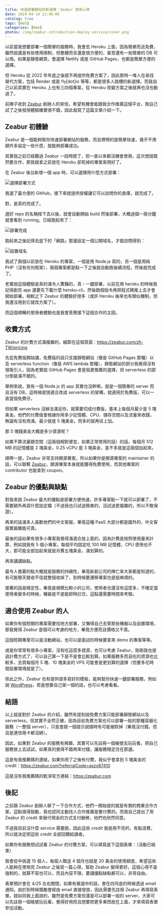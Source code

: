 ```yaml
---
title: 快速部署網站的新選擇：Zeabur 使用心得
date: 2024-04-14 11:40:00
catalog: true
tags: [Web]
categories: [Web]
photos: /img/zeabur-introduction-deploy-service/cover.png
---
```


以前當我想要部署一個簡單的服務時，我會去 Heroku 上面，因為簡單而且免費，雖然說還是有些使用限制，但整體而言還是很方便的，甚至還有一些簡單的 DB 可以用。如果是靜態網頁，會選擇 Netlify 或是 GitHub Pages，也都是簡單方便的選擇。

但 Heroku 從 2022 年年底之後就不再提供免費方案了，因此那時一堆人在尋找替代方案，包括 Render 或是 fly[dot]io 等等，都是很多人跳槽的新選擇。而我自己以前其實在 Heroku 上也有三四個專案，從 Heroku 改變方案之後就再也沒也動過了。

前陣子收到 [Zeabur](https://zeabur.com/zh-TW) 創辦人的來信，希望有機會能跟我合作推廣這個平台，我自己試了之後發現體驗確實很不錯，因此就寫了這篇文章介紹一下。

<!-- more -->

## Zeabur 初體驗

Zeabur 是一個能夠幫你快速部署網站的服務，而且標榜的是簡單快速，幾乎不用額外多設定一些什麼，就能夠部署成功。

其實我之前已經聽過 Zeabur 一段時間了，但一直以來都沒機會使用，這次想說既然要合作，那我就拿之前放在 Heroku 卻死掉的專案來用好了。

在 Zeabur 後台新增一個 app 時，可以選擇用什麼方式部署：

![選擇部署方式](/img/zeabur-introduction-deploy-service/p1.png)

我選了最方便的 GitHub，接下來就提供授權讓它可以訪問你的倉庫，就完成了。

對，是真的完成了。

選好 repo 的名稱按下去以後，就會自動開始 build 然後部署，大概過個一兩分鐘就會看到 running，已經跑起來了：

![部署完成](/img/zeabur-introduction-deploy-service/p2.png)

跑起來之後記得去底下的「網路」那邊設定一個公開域名，才能訪問得到：

![設置域名](/img/zeabur-introduction-deploy-service/p3.png)

我試了兩個以前放在 Heroku 的專案，一個是用 Node.js 寫的，另一個是用純 PHP（沒有任何框架），兩個專案都是點一下之後就自動跑後續流程，然後就完成了。

老實說這個體驗是真的滿令人驚豔的，真・一鍵部署，以前在用 heroku 的時候我記得創完 app 還要先下載什麼 heroku-cli，然後跑個指令再把程式碼推上去才會開始部署，相較之下 Zeabur 的體驗好很多（或許 Heroku 後來也有類似機制，但我還沒用到它就改方案了）。

而這個順暢的使用者體驗也是我會答應接下這個合作的主因。

## 收費方式

Zeabur 的計費方式滿複雜的，細節在這個頁面：https://zeabur.com/zh-TW/pricing

先從免費版開始講，免費版的話只支援靜態網站（像是 GitHub Pages 那種）以及 serverless function（像是 AWS lambda 那種），靜態網站的部分我覺得沒有很吸引人，因為老實說 GitHub Pages 會是我更推薦的選擇，但 serverless 的部分倒是滿不錯的。

舉例來說，我有一個 Node.js 的 app 其實也沒幹嘛，就是一個簡單的 server 而且沒有 DB，這時候就很適合改成 serverless 的架構，就適用於免費版，可以一直當個免費仔。

但如果 serverless 沒辦法滿足你，就需要切成付費版，基本上每個月最少是 5 塊美金。他們的付費版會根據你用多少記憶體、CPU、儲存空間以及流量來收錢，無論有沒有用滿，最少就是 5 塊美金，而多的就再往上加。

那 5 塊錢美金大概是多少資源呢？

如果不算流量跟空間（這兩個相對便宜，如果正常使用的話）的話，每個月 512 MB 的記憶體是 2 塊美金，0.25 vCPU 是 3 塊美金，差不多就是這兩個加起來。

順帶一提，Zeabur 非常支持開源專案，所以如果你是開源專案的 maintainer 的話，可以聯繫 [Zeabur](https://zeabur.com/docs/zh-TW/billing/sponsor)，開源專案本身就能獲得免費使用，而其他專案的 contributor 也能拿到 coupon。

## Zeabur 的優點與缺點

對我來說 Zeabur 最大的優點是部署方便快速，許多專案點一下就可以部署了，不需要額外再寫什麼設定檔（不過我也只試過簡單的，沒試過更複雜的，所以不敢保證）。

再來的話滿多人喜歡他們的中文客服，畢竟這種 PaaS 大部分都是國外的，中文客服實屬難能可貴。

最後的話如果有很多小專案我覺得滿適合放上面的，因為計費是按照使用量來計算，例如說我有 5 個小專案，每個平均固定吃 100 MB 記憶體，CPU 使用也不大，那可能全部加起來就是月費五塊美金，滿划算的。

再來講講缺點。

最令人擔憂的點大概就是服務的持續性，畢竟新創公司的陣亡率大家都是知道的，有可能哪天營收不佳就整個收掉了，到時候要遷移專案也是挺麻煩的。

接著的話是穩定性，畢竟是規模比較小的公司，使用者也還沒有這麼多，不確定當使用者變多的時候，機器是不是能即時扛住，這點還需要時間來考驗。

## 適合使用 Zeabur 的人

如果你有個短期的專案需要找地方部署，又懶得自己去管那些機器以及設置環境，那我覺得 Zeabur 是個可以考慮的地方，畢竟方便而且價格又不貴。

這個短期專案可以是活動網站，也可以是面試的時候要拿來 demo 的專案等等。

或是你常常有很多小專案，沒有吃這麼多資源，也可以考慮 Zeabur，剛剛我也提過計費方式了，可以自己算一下是不是會比較划算。如果服務多而且吃的資源也比較多，去買每個月 5 塊、10 塊美金的 VPS 可能會是更划算的選擇（但要多花時間設置環境就是了）。

除此之外，Zeabur 也有提供很多寫好的模板，能夠幫你快速一鍵部署服務，例如說 [WordPress](https://vocus.cc/article/64be2c84fd8978000182de71)，若是想要自己架一個的話，也可以考慮看看。

## 結語

以上就是對於 Zeabur 的介紹，雖然有提到說免費方案只能部署靜態網站以及 serverless，但其實不全然正確，因為目前免費方案也可以部署一般的那種容器化服務（一整個 server），只是會跳一個提示說隨時有可能被砍掉（畢竟沒付錢，而且是連信用卡都沒綁）。

因此，如果對 Zeabur 的服務有興趣，其實可以先註冊一個帳號去玩玩看，把自己服務放上去試試，如果真的覺得不錯再來付錢，讓服務穩定住在那邊。

這是有我推薦碼的連結，如果你用了之後有付費，我似乎會拿到 5 塊美金的 credit：https://zeabur.com?referralCode=aszx87410

這是沒有我推薦碼的乾淨官方連結：https://zeabur.com

## 後記

之前跟 Zeabur 創辦人聊了一下合作方式，他們一開始提的就是有償的商業合作方案，這點值得鼓勵，我也認同主動找人合作推廣是要付費的。而我自己提出了用 Zeabur 的 credit 來替代現金的方式支付酬勞，他們也欣然同意。

不過我目前沒什麼 service 需要跑，因此這些 credit 我是用不完的，有點浪費，所以就決定把這些 credit 全部回饋給讀者。

如果你有服務想試試看 Zeabur 的付費方案，可以填寫底下這個表單：（活動已結束）

我會從中挑選 15 個人，每個人贈送 4 個月也就是 20 美金的使用額度，希望這些人能夠在使用完 Zeabur 之後寫一篇心得，幫助 Zeabur 變得更好。這個心得不是強制的，就算不寫也可以，而且內容不限，要講優點缺點都可以，非常自由。

表單預計會在 4/25 左右關閉，如果有被選中的話，會在四月底的時候透過 email 通知。由於到時候獎勵會經由 email 直接發放，因此需要先註冊 Zeabur 再填寫表單。就如同我上面說的，雖然是免費方案但還是可以部署一般的 server，大家可以先註冊一個帳號玩玩看，覺得好用而且想要把更多東西放在上面，才來填寫表單參加活動。
